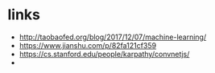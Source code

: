 
# links

* http://taobaofed.org/blog/2017/12/07/machine-learning/
* https://www.jianshu.com/p/82fa121cf359
* https://cs.stanford.edu/people/karpathy/convnetjs/
* 
